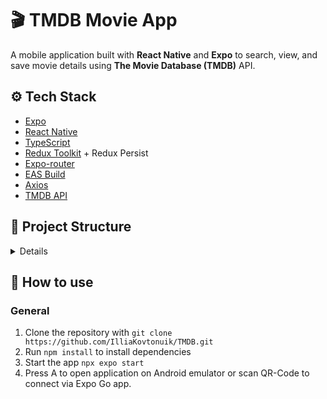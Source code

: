 # 🎬 TMDB Movie App

A mobile application built with **React Native** and **Expo** to search, view, and save movie details using **The Movie Database (TMDB)** API.

## ⚙️ Tech Stack

- [Expo](https://expo.dev/)
- [React Native](https://reactnative.dev/)
- [TypeScript](https://www.typescriptlang.org/)
- [Redux Toolkit](https://redux-toolkit.js.org/) + Redux Persist
- [Expo-router](https://docs.expo.dev/versions/latest/sdk/router/)
- [EAS Build](https://docs.expo.dev/eas/)
- [Axios](https://axios-http.com/)
- [TMDB API](https://developer.themoviedb.org/)

## 📁 Project Structure
<details>
├── api/             # API requests to TMDB  
├── app/             # Expo router pages (screens)  
├── assets/          # Fonts, images, icons  
├── components/      # Shared reusable UI components  
├── helpers/         # Utility functions and formatters  
├── hooks/           # Custom React hooks  
├── store/           # Redux store and slices  
├── types/           # Global TypeScript types  
├── android/         # Android native project (auto-generated)  
├── node_modules/    # Project dependencies  
├── .env             # Environment variables (not committed)  
├── .gitignore       # Git ignore rules  
├── app.json         # Expo app configuration  
├── babel.config.js  # Babel configuration for Expo  
├── eas.json         # Expo EAS Build configuration  
├── env.d.ts         # Type declarations for .env  
├── expo-env.d.ts    # Type declarations for Expo environment  
├── package.json     # Project metadata and dependencies  
├── README.md        # Project documentation  
├── tsconfig.json    # TypeScript compiler options  
</details>

## 📁 How to use 

### General
1. Clone the repository with `git clone https://github.com/IlliaKovtonuik/TMDB.git`
2. Run `npm install` to install dependencies
3. Start the app `npx expo start`
4. Press A to open application on Android emulator or scan QR-Code to connect via Expo Go app.
